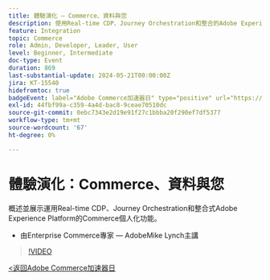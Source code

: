 ```yaml
---
title: 體驗演化 — Commerce、資料與您
description: 使用Real-time CDP、Journey Orchestration和整合的Adobe Experience Platform的Commerce個人化概觀。
feature: Integration
topic: Commerce
role: Admin, Developer, Leader, User
level: Beginner, Intermediate
doc-type: Event
duration: 869
last-substantial-update: 2024-05-21T00:00:00Z
jira: KT-15540
hidefromtoc: true
badgeEvent: label="Adobe Commerce加速器日" type="positive" url="https://experienceleague.adobe.com/zh-hant/docs/events/apac-commerce-recordings/2024/overview"
exl-id: 44fbf99a-c359-4a4d-bac8-9ceae70510dc
source-git-commit: 0ebc7343e2d19e91f27c1bbba20f290ef7df5377
workflow-type: tm+mt
source-wordcount: '67'
ht-degree: 0%

---
```


# 體驗演化：Commerce、資料與您

概述並展示運用Real-time CDP、Journey Orchestration和整合式Adobe Experience Platform的Commerce個人化功能。

+ 由Enterprise Commerce專家 — AdobeMike Lynch主講

>[!VIDEO](https://video.tv.adobe.com/v/3429266/?learn=on)

[&lt;返回Adobe Commerce加速器日](./overview.md)
